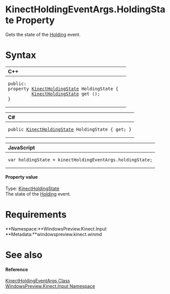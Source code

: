 KinectHoldingEventArgs.HoldingState Property  
============================================  

Gets the state of the [Holding](../../KinectGestureRecognizer/Events/Holding_Event.md) event. <span id="syntaxSection"></span>

Syntax  
======  

<table>
<colgroup>
<col width="100%" />
</colgroup>
<thead>
<tr class="header">
<th align="left">C++</th>
</tr>
</thead>
<tbody>
<tr class="odd">
<td align="left"><pre><code>public:  
property <a href="../../KinectHoldingState.md">KinectHoldingState</a> HoldingState {  
         <a href="../../KinectHoldingState.md">KinectHoldingState</a> get ();  
}</code></pre></td>
</tr>
</tbody>
</table>

<table>
<colgroup>
<col width="100%" />
</colgroup>
<thead>
<tr class="header">
<th align="left">C#</th>
</tr>
</thead>
<tbody>
<tr class="odd">
<td align="left"><pre><code>public <a href="../../KinectHoldingState.md">KinectHoldingState</a> HoldingState { get; }</code></pre></td>
</tr>
</tbody>
</table>

<table>
<colgroup>
<col width="100%" />
</colgroup>
<thead>
<tr class="header">
<th align="left">JavaScript</th>
</tr>
</thead>
<tbody>
<tr class="odd">
<td align="left"><pre><code>var holdingState = kinectHoldingEventArgs.holdingState;</code></pre></td>
</tr>
</tbody>
</table>

<span id="ID4EV"></span>
#### Property value  

Type: [KinectHoldingState](../../KinectHoldingState.md)  
 The state of the [Holding](../../KinectGestureRecognizer/Events/Holding_Event.md) event.  

<span id="requirements"></span>

Requirements  
============  

**Namespace:**WindowsPreview.Kinect.Input  
**Metadata:**windowspreview.kinect.winmd  

<span id="ID4EEB"></span>

See also  
========  

<span id="ID4EGB"></span>
#### Reference  

[KinectHoldingEventArgs Class](../../KinectHoldingEventArgs_Class.md)  
 [WindowsPreview.Kinect.Input Namespace](../../../Kinect.Input.md)  



<!--Please do not edit the data in the comment block below.-->
<!--
TOCTitle : HoldingState Property
RLTitle : KinectHoldingEventArgs.HoldingState Property
KeywordK : HoldingState property
KeywordK : KinectHoldingEventArgs.HoldingState property
KeywordF : WindowsPreview.Kinect.Input.KinectHoldingEventArgs.HoldingState
KeywordF : KinectHoldingEventArgs.HoldingState
KeywordF : HoldingState
KeywordF : WindowsPreview.Kinect.Input.KinectHoldingEventArgs.HoldingState
KeywordA : P:WindowsPreview.Kinect.Input.KinectHoldingEventArgs.HoldingState
AssetID : P:WindowsPreview.Kinect.Input.KinectHoldingEventArgs.HoldingState
Locale : en-us
CommunityContent : 1
APIType : Managed
APILocation : windowspreview.kinect.winmd
APIName : WindowsPreview.Kinect.Input.KinectHoldingEventArgs.HoldingState
TargetOS : Windows
TopicType : kbSyntax
DevLang : VB
DevLang : CSharp
DevLang : JavaScript
DevLang : C++
DocSet : K4Wv2
ProjType : K4Wv2Proj
Technology : Kinect for Windows
Product : Kinect for Windows SDK v2
productversion : 20
-->
